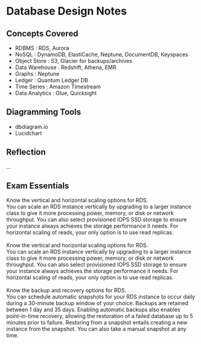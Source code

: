 # Database Design Notes

## Concepts Covered
- RDBMS : RDS, Aurora
- NoSQL : DynamoDB, ElastiCache, Neptune, DocumentDB, Keyspaces
- Object Store : S3, Glacier for backups/archives
- Data Warehouse : Redshift, Athena, EMR
- Graphs : Neptune
- Ledger : Quantum Ledger DB
- Time Series : Amazon Timestream
- Data Analytics : Glue, Quicksight

## Diagramming Tools
- dbdiagram.io
- Lucidchart

## Reflection
...

## Exam Essentials
Know the vertical and horizontal scaling options for RDS.<br>You can scale an RDS instance vertically by upgrading to a larger instance class to give it more processing power, memory, or disk or network throughput. You can also select provisioned IOPS SSD storage to ensure your instance always achieves the storage performance it needs. For horizontal scaling of reads, your only option is to use read replicas.<br><br>
Know the vertical and horizontal scaling options for RDS.<br>You can scale an RDS instance vertically by upgrading to a larger instance class to give it more processing power, memory, or disk or network throughput. You can also select provisioned IOPS SSD storage to ensure your instance always achieves the storage performance it needs. For horizontal scaling of reads, your only option is to use read replicas.<br><br>
Know the backup and recovery options for RDS.<br>You can schedule automatic snapshots for your RDS instance to occur daily during a 30-minute backup window of your choice. Backups are retained between 1 day and 35 days. Enabling automatic backups also enables point-in-time recovery, allowing the restoration of a failed database up to 5 minutes prior to failure. Restoring from a snapshot entails creating a new instance from the snapshot. You can also take a manual snapshot at any time.
<br><br>

